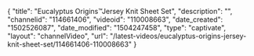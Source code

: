 {
    "title": "Eucalyptus Origins&trade;Jersey Knit Sheet Set",
    "description": "",
    "channelid": "114661406",
    "videoid": "110008663",
    "date_created": "1502526087",
    "date_modified": "1504247458",
    "type": "captivate",
    "layout": "channelVideo",
    "url": "\/latest-videos\/eucalyptus-origins-jersey-knit-sheet-set\/114661406-110008663"
}